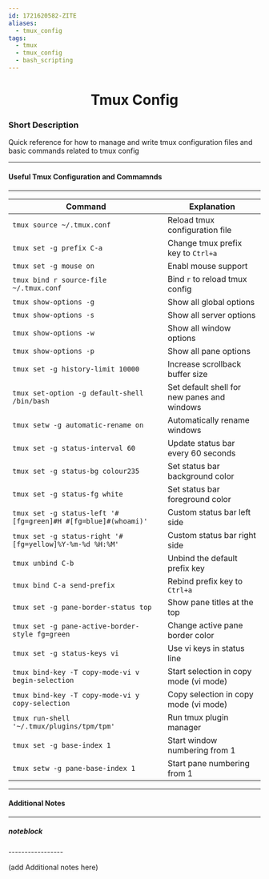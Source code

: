```yaml
---
id: 1721620582-ZITE
aliases:
  - tmux_config
tags:
  - tmux
  - tmux_config
  - bash_scripting
---
```


<center>
<h1>Tmux Config</h1>
</center>

### Short Description
Quick reference for how to manage and write tmux configuration files and 
basic commands related to tmux config

---
####  Useful Tmux Configuration and Commamnds
---

| Command                             | Explanation                                     |
|-------------------------------------|-------------------------------------------------|
| `tmux source ~/.tmux.conf`          | Reload tmux configuration file                  |
| `tmux set -g prefix C-a`            | Change tmux prefix key to `Ctrl+a`              |
| `tmux set -g mouse on`              | Enabl mouse support                            |
| `tmux bind r source-file ~/.tmux.conf` | Bind `r` to reload tmux config                   |
| `tmux show-options -g`              | Show all global options                         |
| `tmux show-options -s`              | Show all server options                         |
| `tmux show-options -w`              | Show all window options                         |
| `tmux show-options -p`              | Show all pane options                           |
| `tmux set -g history-limit 10000`   | Increase scrollback buffer size                 |
| `tmux set-option -g default-shell /bin/bash` | Set default shell for new panes and windows      |
| `tmux setw -g automatic-rename on`  | Automatically rename windows                    |
| `tmux set -g status-interval 60`    | Update status bar every 60 seconds              |
| `tmux set -g status-bg colour235`   | Set status bar background color                 |
| `tmux set -g status-fg white`       | Set status bar foreground color                 |
| `tmux set -g status-left '#[fg=green]#H #[fg=blue]#(whoami)'` | Custom status bar left side                      |
| `tmux set -g status-right '#[fg=yellow]%Y-%m-%d %H:%M'` | Custom status bar right side                    |
| `tmux unbind C-b`                   | Unbind the default prefix key                   |
| `tmux bind C-a send-prefix`         | Rebind prefix key to `Ctrl+a`                   |
| `tmux set -g pane-border-status top` | Show pane titles at the top                      |
| `tmux set -g pane-active-border-style fg=green` | Change active pane border color                  |
| `tmux set -g status-keys vi`        | Use vi keys in status line                      |
| `tmux bind-key -T copy-mode-vi v begin-selection` | Start selection in copy mode (vi mode)           |
| `tmux bind-key -T copy-mode-vi y copy-selection`  | Copy selection in copy mode (vi mode)            |
| `tmux run-shell '~/.tmux/plugins/tpm/tpm'` | Run tmux plugin manager                          |
| `tmux set -g base-index 1`          | Start window numbering from 1                   |
| `tmux setw -g pane-base-index 1`    | Start pane numbering from 1                     |


---
#### Additional Notes
---


##### noteblock
\-----------------

(add Additional notes here)

